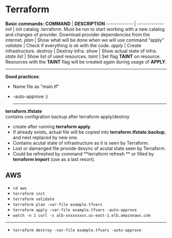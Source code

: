 # Terraform
**Basic commands:**
**COMMAND** | **DESCRIPTION**
------------- | -------------
_init_ | init catalog .terraform. Must be run to start working with a new catalog and changes of provider. Download provider dependencies from the internet.
_plan_ | Show what will be done when we will use command “apply”
_validate_ | Check if everything is ok with the code.
_apply_ | Create infrastructure.
_destroy_ | Destroy infra.
_show_ | Show actual state of infra.
_state list_ | Show list of used resources.
_taint <resource>_ | Set flag **TAINT** on resource. Resources with the **TAINT** flag will be created again during usage of **APPLY**.
  
  ----------------

**Good practices**:
- Name file as "main.tf"
- -auto-approve :)

  ----------------
 **terraform.tfstate**
  <br>contains configration backup after terraform apply/destroy
  - create after running **terraform apply**.
  - If already exists, actual file will be copied into **terraform.tfstate.backup**, and next replaced by new one.
  - Contains acutal state of infrastructure as it is seen by Terraform.
  - Lost or damanged file provide desync of acutal state seen by Terraform.
  - Could be refreshed by command **terraform refresh ** or filled by **terraform import** (use as a last resort).
  
  
## AWS
* `cd aws`
* `terraform init`
* `terraform validate`
* `terraform plan -var-file example.tfvars`
* `terraform apply -var-file example.tfvars -auto-approve`
* `watch -n 1 curl -s alb-xxxxxxxxx.us-east-1.elb.amazonaws.com`
---
* `terraform destroy -var-file example.tfvars -auto-approve`